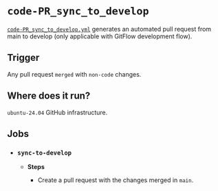 # `code-PR_sync_to_develop`

[`code-PR_sync_to_develop.yml`](../code-PR_sync_to_develop.yml) generates an automated pull request from main to develop (only applicable with GitFlow development flow).

## Trigger

Any pull request `merged` with `non-code` changes.

## Where does it run?

`ubuntu-24.04` GitHub infrastructure.

## Jobs

- ### `sync-to-develop`

  - **Steps**

    - Create a pull request with the changes merged in `main`.
